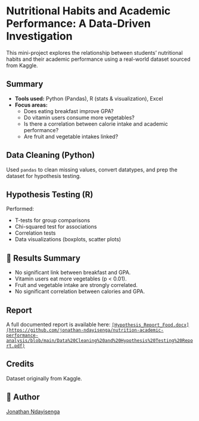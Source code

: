 # Nutritional Habits and Academic Performance: A Data-Driven Investigation

This mini-project explores the relationship between students’ nutritional habits and their academic performance using a real-world dataset sourced from Kaggle.

## Summary

- **Tools used:** Python (Pandas), R (stats & visualization), Excel
- **Focus areas:**
  - Does eating breakfast improve GPA?
  - Do vitamin users consume more vegetables?
  - Is there a correlation between calorie intake and academic performance?
  - Are fruit and vegetable intakes linked?

## Data Cleaning (Python)
Used `pandas` to clean missing values, convert datatypes, and prep the dataset for hypothesis testing.

## Hypothesis Testing (R)
Performed:
- T-tests for group comparisons
- Chi-squared test for associations
- Correlation tests
- Data visualizations (boxplots, scatter plots)

## 📎 Results Summary
- No significant link between breakfast and GPA.
- Vitamin users eat more vegetables (p < 0.01).
- Fruit and vegetable intake are strongly correlated.
- No significant correlation between calories and GPA.

## Report
A full documented report is available here: [`[Hypothesis_Report_Food.docx](https://github.com/jonathan-ndayisenga/nutrition-academic-performance-analysis/blob/main/Data%20Cleaning%20and%20Hypothesis%20Testing%20Report.pdf)`](Hypothesis_Report_Food.docx)

## Credits
Dataset originally from Kaggle.

## 🔗 Author
[Jonathan Ndayisenga](https://github.com/jonathan-ndayisenga)
